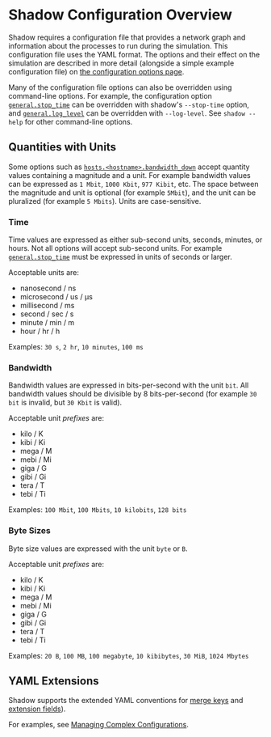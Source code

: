 # Shadow Configuration Overview

Shadow requires a configuration file that provides a network graph and
information about the processes to run during the simulation. This configuration
file uses the YAML format. The options and their effect on the simulation are
described in more detail (alongside a simple example configuration file) on [the
configuration options page](shadow_config_spec.md).

Many of the configuration file options can also be overridden using command-line
options. For example, the configuration option
[`general.stop_time`](shadow_config_spec.md#generalstop_time) can be
overridden with shadow's `--stop-time` option, and
[`general.log_level`](shadow_config_spec.md#generallog_level) can be
overridden with `--log-level`. See `shadow --help` for other command-line
options.

## Quantities with Units

Some options such as
[`hosts.<hostname>.bandwidth_down`](shadow_config_spec.md#hostshostnamebandwidth_down)
accept quantity values containing a magnitude and a unit. For example bandwidth
values can be expressed as `1 Mbit`, `1000 Kbit`, `977 Kibit`, etc. The space
between the magnitude and unit is optional (for example `5Mbit`), and the unit
can be pluralized (for example `5 Mbits`). Units are case-sensitive.

### Time

Time values are expressed as either sub-second units, seconds, minutes, or
hours. Not all options will accept sub-second units. For example
[`general.stop_time`](shadow_config_spec.md#generalstop_time) must be
expressed in units of seconds or larger.

Acceptable units are:

- nanosecond / ns
- microsecond / us / μs
- millisecond / ms
- second / sec / s
- minute / min / m
- hour / hr / h

Examples: `30 s`, `2 hr`, `10 minutes`, `100 ms`

### Bandwidth

Bandwidth values are expressed in bits-per-second with the unit `bit`. All
bandwidth values should be divisible by 8 bits-per-second (for example `30 bit`
is invalid, but `30 Kbit` is valid).

Acceptable unit *prefixes* are:

- kilo / K
- kibi / Ki
- mega / M
- mebi / Mi
- giga / G
- gibi / Gi
- tera / T
- tebi / Ti

Examples: `100 Mbit`, `100 Mbits`, `10 kilobits`, `128 bits`

### Byte Sizes

Byte size values are expressed with the unit `byte` or `B`.

Acceptable unit *prefixes* are:

- kilo / K
- kibi / Ki
- mega / M
- mebi / Mi
- giga / G
- gibi / Gi
- tera / T
- tebi / Ti

Examples: `20 B`, `100 MB`, `100 megabyte`, `10 kibibytes`, `30 MiB`, `1024 Mbytes`

## YAML Extensions

Shadow supports the extended YAML conventions for [merge
keys](https://yaml.org/type/merge.html) and [extension
fields](https://docs.docker.com/compose/compose-file/#extension)).

For examples, see [Managing Complex Configurations](./shadow_config_complex.md).